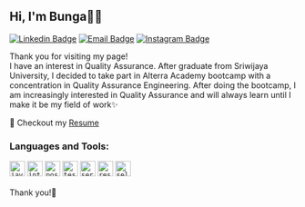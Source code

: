 ## Hi, I'm Bunga👋😄

[![Linkedin Badge](https://img.shields.io/badge/-LinkedIn-blue)](https://www.linkedin.com/in/bungaayuferdiyanti/) 
[![Email Badge](https://img.shields.io/badge/-Email-red)](mailto:bungaayu9599@gmail.com)
[![Instagram Badge](https://img.shields.io/badge/-Instagram-ff69b4)](https://www.instagram.com/bungaayu.f/)

Thank you for visiting my page!
<br> I have an interest in Quality Assurance. After graduate from Sriwijaya University, I decided to take part in Alterra Academy bootcamp with a concentration in Quality Assurance Engineering. After doing the bootcamp, I am increasingly interested in Quality Assurance and will always learn until I make it be my field of work✨

📝 Checkout my [Resume](https://drive.google.com/drive/folders/1Up7lJBY89j99RaIbc7ptm6JzIefMvT0G?usp=share_link)
 
### Languages and Tools:

<code><img height="27" src="https://1000logos.net/wp-content/uploads/2020/09/Java-Logo.jpg" alt="java"></code>
<code><img height="27" src="https://upload.wikimedia.org/wikipedia/commons/thumb/9/9c/IntelliJ_IDEA_Icon.svg/1024px-IntelliJ_IDEA_Icon.svg.png" alt="intellij"></code>
<code><img height="27" src="https://seeklogo.com/images/P/postman-logo-0087CA0D15-seeklogo.com.png" alt="postman"></code>
<code><img height="27" src="https://yt3.ggpht.com/P1T1US8jV9KoXWIIAkBdlFAySc22as0Jf_bLp9ZLx0E2JpHuvedo8dHGs1mmUTgxDYx7mcv84w=s900-c-k-c0x00ffffff-no-rj" alt="testrail"></code>
<code><img height="27" src="https://external-content.duckduckgo.com/iu/?u=https%3A%2F%2Ftse4.mm.bing.net%2Fth%3Fid%3DOIP.AUV12oZqb46PqdU7h0jzcwHaFj%26pid%3DApi&f=1&ipt=cfa3a3107aaba301d8e9b08fdfb5662081063da589d332a94cee2164fb397981&ipo=images" alt="serenity"></code>
<code><img height="27" src="https://external-content.duckduckgo.com/iu/?u=https%3A%2F%2Ftse4.mm.bing.net%2Fth%3Fid%3DOIP.qmS-f8Pv72ZavjF22v-xiwAAAA%26pid%3DApi&f=1&ipt=e8fdc46f8b7cdb7681800dadd3c73ea59c2063b28ded690e81ded4312ad5ea1c&ipo=images" alt="restassured"></code>
<code><img height="27" src="https://seeklogo.com/images/S/selenium-logo-DB9103D7CF-seeklogo.com.png" alt="selenium"></code>
<br>
<br>
Thank you!💖
<!--
**bungaayu/bungaayu** is a ✨ _special_ ✨ repository because its `README.md` (this file) appears on your GitHub profile.

Here are some ideas to get you started:

- 🔭 I’m currently working on ...
- 🌱 I’m currently learning ...
- 👯 I’m looking to collaborate on ...
- 🤔 I’m looking for help with ...
- 💬 Ask me about ...
- 📫 How to reach me: ...
- 😄 Pronouns: ...
- ⚡ Fun fact: ...
-->
